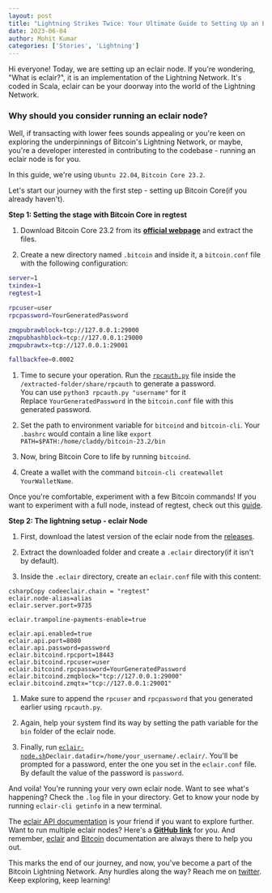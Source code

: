 ```yaml
---
layout: post
title: "Lightning Strikes Twice: Your Ultimate Guide to Setting Up an Eclair Node!"
date: 2023-06-04
author: Mohit Kumar
categories: ['Stories', 'Lightning']
---
```


Hi everyone! Today, we are setting up an eclair node. If you're wondering, "What is eclair?", it is an implementation of the Lightning Network. It's coded in Scala, eclair can be your doorway into the world of the Lightning Network.

### Why should you consider running an eclair node?

Well, if transacting with lower fees sounds appealing or you're keen on exploring the underpinnings of Bitcoin's Lightning Network, or maybe, you're a developer interested in contributing to the codebase - running an eclair node is for you.

In this guide, we're using `Ubuntu 22.04`, `Bitcoin Core 23.2`.

Let's start our journey with the first step - setting up Bitcoin Core(if you already haven't).

**Step 1: Setting the stage with Bitcoin Core in regtest**

1. Download Bitcoin Core 23.2 from its [**official webpage**](https://bitcoincore.org/bin/bitcoin-core-23.2/) and extract the files.
    
2. Create a new directory named `.bitcoin` and inside it, a `bitcoin.conf` file with the following configuration:
    

```bash
server=1
txindex=1
regtest=1

rpcuser=user
rpcpassword=YourGeneratedPassword

zmqpubrawblock=tcp://127.0.0.1:29000
zmqpubhashblock=tcp://127.0.0.1:29000
zmqpubrawtx=tcp://127.0.0.1:29001

fallbackfee=0.0002
```

1. Time to secure your operation. Run the [`rpcauth.py`](http://rpcauth.py) file inside the `/extracted-folder/share/rpcauth` to generate a password.  
    You can use `python3 rpcauth.py "username"` for it  
    Replace `YourGeneratedPassword` in the `bitcoin.conf` file with this generated password.
    
2. Set the path to environment variable for `bitcoind` and `bitcoin-cli`. Your `.bashrc` would contain a line like `export PATH=$PATH:/home/claddy/bitcoin-23.2/bin`
    
3. Now, bring Bitcoin Core to life by running `bitcoind`.
    
4. Create a wallet with the command `bitcoin-cli createwallet YourWalletName`.
    

Once you're comfortable, experiment with a few Bitcoin commands! If you want to experiment with a full node, instead of regtest, check out this [guide](https://bitcoin.org/en/full-node#).

**Step 2: The lightning setup - eclair Node**

1. First, download the latest version of the eclair node from the [releases](https://github.com/ACINQ/eclair/releases).
    
2. Extract the downloaded folder and create a `.eclair` directory(if it isn't by default).
    
3. Inside the `.eclair` directory, create an `eclair.conf` file with this content:
    

```plaintext
csharpCopy codeeclair.chain = "regtest"
eclair.node-alias=alias
eclair.server.port=9735

eclair.trampoline-payments-enable=true

eclair.api.enabled=true
eclair.api.port=8080
eclair.api.password=password
eclair.bitcoind.rpcport=18443
eclair.bitcoind.rpcuser=user
eclair.bitcoind.rpcpassword=YourGeneratedPassword
eclair.bitcoind.zmqblock="tcp://127.0.0.1:29000"
eclair.bitcoind.zmqtx="tcp://127.0.0.1:29001"
```

1. Make sure to append the `rpcuser` and `rpcpassword` that you generated earlier using `rpcauth.py`.
    
2. Again, help your system find its way by setting the path variable for the `bin` folder of the eclair node.
    
3. Finally, run [`eclair-node.sh`](http://eclair-node.sh)`Declair.datadir=/home/your_username/.eclair/`. You'll be prompted for a password, enter the one you set in the `eclair.conf` file. By default the value of the password is `password`.
    

And voila! You're running your very own eclair node. Want to see what's happening? Check the `.log` file in your directory. Get to know your node by running `eclair-cli getinfo` in a new terminal.

The [eclair API documentation](https://acinq.github.io/eclair/) is your friend if you want to explore further. Want to run multiple eclair nodes? Here's a [**GitHub link**](https://github.com/t-bast/lightning-cfg) for you. And remember, [eclair](https://github.com/ACINQ/eclair) and [Bitcoin](https://github.com/bitcoin/bitcoin) documentation are always there to help you out.

This marks the end of our journey, and now, you've become a part of the Bitcoin Lightning Network. Any hurdles along the way? Reach me on [twitter](https://twitter.com/claddy_k). Keep exploring, keep learning!
